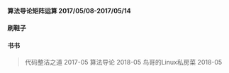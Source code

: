#### 算法导论矩阵运算 2017/05/08-2017/05/14
#### 刷鞋子
#### 书书
> 代码整洁之道 2017-05
> 算法导论	   2018-05
> 鸟哥的Linux私房菜 2018-05
